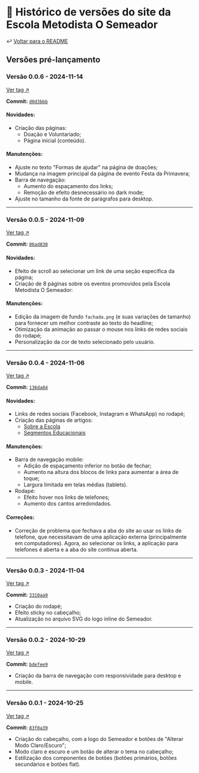 # 📜 Histórico de versões do site da Escola Metodista O Semeador

↩️ <a href="../README.md">Voltar para o README</a>

## Versões pré-lançamento

<!-- v0.0.6 -->

### Versão 0.0.6 - 2024-11-14

<!-- Link para tag -->

<a href="https://github.com/escola-metodista-o-semeador/site-semeador/releases/tag/v0.0.6">Ver tag ↗️</a>

<!-- Link pro commit -->

**Commit:** <a href="https://github.com/escola-metodista-o-semeador/site-semeador/commit/d0d3bbbb7ec927d11c42e4453178fb15c861157e">`d0d3bbb`</a>

#### Novidades:

- Criação das páginas:
  - Doação e Voluntariado;
  - Página inicial (conteúdo).

#### Manutenções:

- Ajuste no texto "Formas de ajudar" na página de doações;
- Mudança na imagem principal da página de evento Festa da Primavera;
- Barra de navegação:
  - Aumento do espaçamento dos links;
  - Remoção de efeito desnecessário no dark mode;
- Ajuste no tamanho da fonte de parágrafos para desktop.

---

<!-- v0.0.5 -->

### Versão 0.0.5 - 2024-11-09

<!-- Link pra tag -->

<a href="https://github.com/escola-metodista-o-semeador/site-semeador/releases/tag/v0.0.5">Ver tag ↗️</a>

<!-- Link pro commit -->

**Commit:** <a href="https://github.com/escola-metodista-o-semeador/site-semeador/commit/06ad8301661d61720e102eea5a3725febd511cd8">`06ad830`</a>

#### Novidades:

- Efeito de scroll ao selecionar um link de uma seção específica da página;
- Criação de 8 páginas sobre os eventos promovidos pela Escola Metodista O Semeador:

#### Manutenções:

- Edição da imagem de fundo `fachada.png` (e suas variações de tamanho) para fornecer um melhor contraste ao texto do headline;
- Otimização da animação ao passar o mouse nos links de redes sociais do rodapé;
- Personalização da cor de texto selecionado pelo usuário.

---

<!-- v0.0.4 -->

### Versão 0.0.4 - 2024-11-06

<!-- Link pra tag -->

<a href="https://github.com/escola-metodista-o-semeador/site-semeador/releases/tag/v0.0.4">Ver tag ↗️</a>

<!-- Link pro commit -->

**Commit:** <a href="https://github.com/escola-metodista-o-semeador/site-semeador/commit/136da846a6318d6e2bffdaa6abeb7759080803f0">`136da84`</a>

#### Novidades:

- Links de redes sociais (Facebook, Instagram e WhatsApp) no rodapé;
- Criação das páginas de artigos:
  - <a href="https://escola-metodista-o-semeador.github.io/site-semeador/frontend/pages/sobre.html" target="_blank">Sobre a Escola</a>
  - <a href="https://escola-metodista-o-semeador.github.io/site-semeador/frontend/pages/segmentos-educacionais.html" target="_blank">Segmentos Educacionais</a>

#### Manutenções:

- Barra de navegação mobile:
  - Adição de espaçamento inferior no botão de fechar;
  - Aumento na altura dos blocos de links para aumentar a área de toque;
  - Largura limitada em telas médias (tablets).
- Rodapé:
  - Efeito hover nos links de telefones;
  - Aumento dos cantos arredondados.

#### Correções:

- Correção de problema que fechava a aba do site ao usar os links de telefone, que necessitavam de uma aplicação externa (principalmente em computadores). Agora, ao selecionar os links, a aplicação para telefones é aberta e a aba do site continua aberta.

---

<!-- v0.0.3 -->

### Versão 0.0.3 - 2024-11-04

<!-- Link pra tag -->

<a href="https://github.com/escola-metodista-o-semeador/site-semeador/releases/tag/v0.0.3">Ver tag ↗️</a>

<!-- Link pro commit -->

**Commit:** <a href="https://github.com/escola-metodista-o-semeador/site-semeador/commit/3310aa9c6173bb101c8a0cd4719acd1fdb75f86b">`3310aa9`</a>

- Criação do rodapé;
- Efeito sticky no cabeçalho;
- Atualização no arquivo SVG do logo inline do Semeador.

---

<!-- v0.0.2 -->

### Versão 0.0.2 - 2024-10-29

<!-- Link pra tag -->

<a href="https://github.com/escola-metodista-o-semeador/site-semeador/releases/tag/v0.0.2">Ver tag ↗️</a>

<!-- Link pro commit -->

**Commit:** <a href="https://github.com/escola-metodista-o-semeador/site-semeador/commit/bdefee9c9b4e9b5b09d677b80e26565d75e5eab4" target="_blank">`bdefee9`</a>

- Criação da barra de navegação com responsividade para desktop e mobile.

---

<!-- v0.0.1 -->

### Versão 0.0.1 - 2024-10-25

<!-- Link pra tag -->

<a href="https://github.com/escola-metodista-o-semeador/site-semeador/releases/tag/v0.0.1">Ver tag ↗️</a>

<!-- Link pro commit -->

**Commit:** <a href="https://github.com/escola-metodista-o-semeador/site-semeador/commit/83f0a39df0fc0d69e0e2df637fd39c840704c38e" target="_blank">`83f0a39`</a>

- Criação do cabeçalho, com a logo do Semeador e botões de "Alterar Modo Claro/Escuro";
- Modo claro e escuro e um botão de alterar o tema no cabeçalho;
- Estilização dos componentes de botões (botões primários, botões secundários e botões flat).
